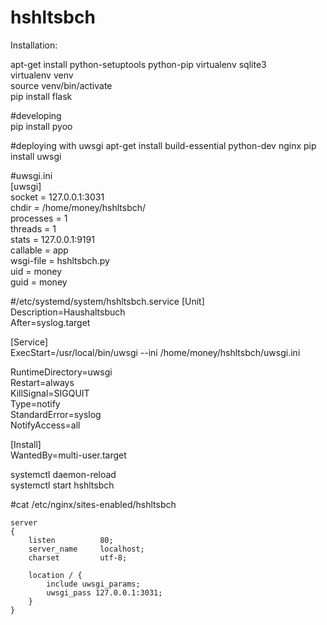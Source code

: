 # hshltsbch
Installation: <br>

apt-get install python-setuptools python-pip virtualenv sqlite3<br>
virtualenv venv<br>
source venv/bin/activate<br>
pip install flask<br>

#developing <br>
pip install pyoo <br>

#deploying with uwsgi
apt-get install build-essential python-dev nginx
pip install uwsgi

#uwsgi.ini  
[uwsgi]  
socket = 127.0.0.1:3031  
chdir = /home/money/hshltsbch/  
processes = 1  
threads = 1  
stats = 127.0.0.1:9191  
callable = app  
wsgi-file = hshltsbch.py  
uid = money  
guid = money  


#/etc/systemd/system/hshltsbch.service 
[Unit]  
Description=Haushaltsbuch   
After=syslog.target  

[Service]  
ExecStart=/usr/local/bin/uwsgi --ini /home/money/hshltsbch/uwsgi.ini  

RuntimeDirectory=uwsgi  
Restart=always  
KillSignal=SIGQUIT  
Type=notify  
StandardError=syslog  
NotifyAccess=all  

[Install]  
WantedBy=multi-user.target  


systemctl daemon-reload  
systemctl start hshltsbch  

#cat /etc/nginx/sites-enabled/hshltsbch 
```
server 
{
    listen          80;
    server_name     localhost;
    charset         utf-8;

    location / {
        include uwsgi_params;
        uwsgi_pass 127.0.0.1:3031;
    }
}
```
